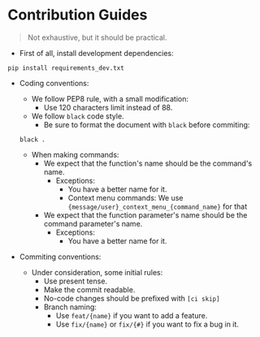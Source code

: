 # Contribution Guides

> Not exhaustive, but it should be practical.

- First of all, install development dependencies:

```shell
pip install requirements_dev.txt
```

- Coding conventions:
	- We follow PEP8 rule, with a small modification:
		- Use 120 characters limit instead of 88.
	- We follow `black` code style.
		- Be sure to format the document with `black` before commiting:

   ```shell
   black .
   ```

  - When making commands:
	- We expect that the function's name should be the command's name.
    	- Exceptions:
        	- You have a better name for it.
        	- Context menu commands: We use `{message/user}_context_menu_{command_name}` for that
    - We expect that the function parameter's name should be the command parameter's name.
		- Exceptions:
			- You have a better name for it.

- Commiting conventions:
	- Under consideration, some initial rules:
		- Use present tense.
		- Make the commit readable.
		- No-code changes should be prefixed with `[ci skip]`
		- Branch naming:
			- Use `feat/{name}` if you want to add a feature.
			- Use `fix/{name}` or `fix/{#}` if you want to fix a bug in it.

